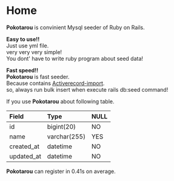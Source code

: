 # Home

__Pokotarou__ is convinient Mysql seeder of Ruby on Rails.

__Easy to use!!__  
Just use yml file.  
very very very simple!  
You dont' have to write ruby program about seed data!

__Fast speed!!__  
__Pokotarou__ is fast seeder.  
Because contains [Activerecord-import](https://github.com/zdennis/activerecord-import).  
so, always run bulk insert when execute rails db:seed command!

If you use __Pokotarou__ about following table.

|Field|Type|NULL|
|:---|:---|:---|
|id|bigint(20)| NO|
|name|varchar(255)|YES|
|created_at|datetime|NO|
|updated_at|datetime|NO|

__Pokotarou__ can register in 0.41s on average.